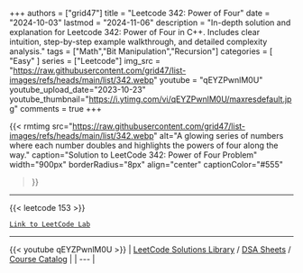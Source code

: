 
+++
authors = ["grid47"]
title = "Leetcode 342: Power of Four"
date = "2024-10-03"
lastmod = "2024-11-06"
description = "In-depth solution and explanation for Leetcode 342: Power of Four in C++. Includes clear intuition, step-by-step example walkthrough, and detailed complexity analysis."
tags = ["Math","Bit Manipulation","Recursion"]
categories = [
    "Easy"
]
series = ["Leetcode"]
img_src = "https://raw.githubusercontent.com/grid47/list-images/refs/heads/main/list/342.webp"
youtube = "qEYZPwnlM0U"
youtube_upload_date="2023-10-23"
youtube_thumbnail="https://i.ytimg.com/vi/qEYZPwnlM0U/maxresdefault.jpg"
comments = true
+++


{{< rmtimg 
    src="https://raw.githubusercontent.com/grid47/list-images/refs/heads/main/list/342.webp" 
    alt="A glowing series of numbers where each number doubles and highlights the powers of four along the way."
    caption="Solution to LeetCode 342: Power of Four Problem"
    width="900px"
    borderRadius="8px"
    align="center" 
    captionColor="#555"
>}}
---
{{< leetcode 153 >}}

[`Link to LeetCode Lab`](https://leetcode.com/problems/power-of-four/description/)

---
{{< youtube qEYZPwnlM0U >}}
| [LeetCode Solutions Library](https://grid47.xyz/leetcode/) / [DSA Sheets](https://grid47.xyz/sheets/) / [Course Catalog](https://grid47.xyz/courses/) |
| --- |

